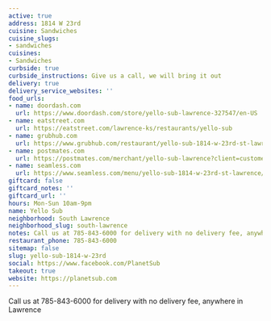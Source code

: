 ```yaml
---
active: true
address: 1814 W 23rd
cuisine: Sandwiches
cuisine_slugs:
- sandwiches
cuisines:
- Sandwiches
curbside: true
curbside_instructions: Give us a call, we will bring it out
delivery: true
delivery_service_websites: ''
food_urls:
- name: doordash.com
  url: https://www.doordash.com/store/yello-sub-lawrence-327547/en-US
- name: eatstreet.com
  url: https://eatstreet.com/lawrence-ks/restaurants/yello-sub
- name: grubhub.com
  url: https://www.grubhub.com/restaurant/yello-sub-1814-w-23rd-st-lawrence/319624?utm_source=google&utm_medium=organic&utm_campaign=place-action-link
- name: postmates.com
  url: https://postmates.com/merchant/yello-sub-lawrence?client=customer.web&version=3.0.0
- name: seamless.com
  url: https://www.seamless.com/menu/yello-sub-1814-w-23rd-st-lawrence/319624
giftcard: false
giftcard_notes: ''
giftcard_url: ''
hours: Mon-Sun 10am-9pm
name: Yello Sub
neighborhood: South Lawrence
neighborhood_slug: south-lawrence
notes: Call us at 785-843-6000 for delivery with no delivery fee, anywhere in Lawrence
restaurant_phone: 785-843-6000
sitemap: false
slug: yello-sub-1814-w-23rd
social: https://www.facebook.com/PlanetSub
takeout: true
website: https://planetsub.com
---
```


Call us at 785-843-6000 for delivery with no delivery fee, anywhere in Lawrence